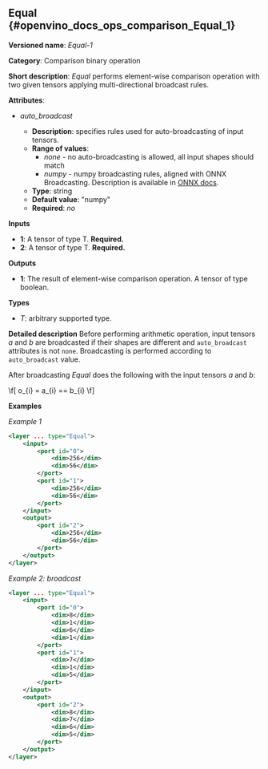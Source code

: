 ## Equal <a name="Equal"></a> {#openvino_docs_ops_comparison_Equal_1}

**Versioned name**: *Equal-1*

**Category**: Comparison binary operation

**Short description**: *Equal* performs element-wise comparison operation with two given tensors applying multi-directional broadcast rules.

**Attributes**:

* *auto_broadcast*

  * **Description**: specifies rules used for auto-broadcasting of input tensors.
  * **Range of values**:
    * *none* - no auto-broadcasting is allowed, all input shapes should match
    * *numpy* - numpy broadcasting rules, aligned with ONNX Broadcasting. Description is available in <a href="https://github.com/onnx/onnx/blob/master/docs/Broadcasting.md">ONNX docs</a>.
  * **Type**: string
  * **Default value**: "numpy"
  * **Required**: *no*

**Inputs**

* **1**: A tensor of type T. **Required.**
* **2**: A tensor of type T. **Required.**

**Outputs**

* **1**: The result of element-wise comparison operation. A tensor of type boolean.

**Types**

* *T*: arbitrary supported type.

**Detailed description**
Before performing arithmetic operation, input tensors *a* and *b* are broadcasted if their shapes are different and `auto_broadcast` attributes is not `none`. Broadcasting is performed according to `auto_broadcast` value.

After broadcasting *Equal* does the following with the input tensors *a* and *b*:

\f[
o_{i} = a_{i} == b_{i}
\f]

**Examples** 

*Example 1*

```xml
<layer ... type="Equal">
    <input>
        <port id="0">
            <dim>256</dim>
            <dim>56</dim>
        </port>
        <port id="1">
            <dim>256</dim>
            <dim>56</dim>
        </port>
    </input>
    <output>
        <port id="2">
            <dim>256</dim>
            <dim>56</dim>
        </port>
    </output>
</layer>
```

*Example 2: broadcast*
```xml
<layer ... type="Equal">
    <input>
        <port id="0">
            <dim>8</dim>
            <dim>1</dim>
            <dim>6</dim>
            <dim>1</dim>
        </port>
        <port id="1">
            <dim>7</dim>
            <dim>1</dim>
            <dim>5</dim>
        </port>
    </input>
    <output>
        <port id="2">
            <dim>8</dim>
            <dim>7</dim>
            <dim>6</dim>
            <dim>5</dim>
        </port>
    </output>
</layer>
```
